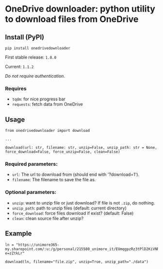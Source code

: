 # OneDrive downloader: python utility to download files from OneDrive


## Install (PyPI)
`pip install onedrivedownloader`

First stable release: `1.0.0`

Current: `1.1.2`

*Do not require authentication.*

### Requires
- `tqdm`: for nice progress bar
- `requests`: fetch data from OneDrive

## Usage
```
from onedrivedownloader import download

...

download(url: str, filename: str, unzip=False, unzip_path: str = None, force_download=False, force_unzip=False, clean=False)
```

### Required parameters:
- `url`: The url to download from (should end with '?download=1').
- `filename`: The filename to save the file as.

### Optional parameters:
- `unzip`: want to unzip file or just download? If file is not `.zip`, do nothing.
- `unzip_path`: path to unzip files (default: current directory)
- `force_download`: force files download if exist? (default: False)
- `clean`: clean source file after unzip?

## Example
```
ln = "https://unimore365-my.sharepoint.com/:u:/g/personal/215580_unimore_it/EUmqgpzRz3tPlD2KiVNRqdABBJl7qQYcIeROtMc4g2UeIA?e=zZtkLr"

download(ln, filename="file.zip", unzip=True, unzip_path="./data")
```